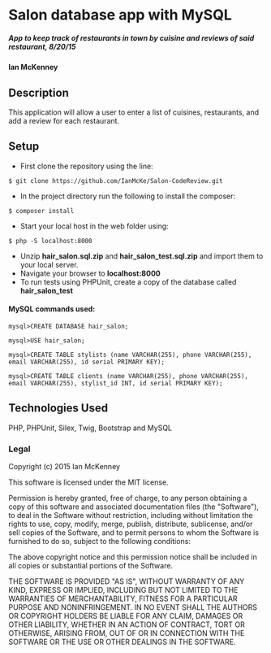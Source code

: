 # Salon database app with MySQL

##### App to keep track of restaurants in town by cuisine and reviews of said restaurant, 8/20/15

#### Ian McKenney

## Description

This application will allow a user to enter a list of cuisines, restaurants, and add a review for each restaurant.

## Setup

* First clone the repository using the line:
```console
$ git clone https://github.com/IanMcKe/Salon-CodeReview.git
```
* In the project directory run the following to install the composer:
```console
$ composer install
```
* Start your local host in the web folder using:
```console
$ php -S localhost:8000
```
* Unzip **hair_salon.sql.zip** and **hair_salon_test.sql.zip** and import them to your local server.
* Navigate your browser to **localhost:8000**
* To run tests using PHPUnit, create a copy of the database called **hair_salon_test**

#### MySQL commands used:

```console
mysql>CREATE DATABASE hair_salon;
```
```console
mysql>USE hair_salon;
```
```console
mysql>CREATE TABLE stylists (name VARCHAR(255), phone VARCHAR(255), email VARCHAR(255), id serial PRIMARY KEY);
```

```console
mysql>CREATE TABLE clients (name VARCHAR(255), phone VARCHAR(255), email VARCHAR(255), stylist_id INT, id serial PRIMARY KEY);
```


## Technologies Used

PHP, PHPUnit, Silex, Twig, Bootstrap and MySQL

### Legal

Copyright (c) 2015 Ian McKenney

This software is licensed under the MIT license.

Permission is hereby granted, free of charge, to any person obtaining a copy
of this software and associated documentation files (the "Software"), to deal
in the Software without restriction, including without limitation the rights
to use, copy, modify, merge, publish, distribute, sublicense, and/or sell
copies of the Software, and to permit persons to whom the Software is
furnished to do so, subject to the following conditions:

The above copyright notice and this permission notice shall be included in
all copies or substantial portions of the Software.

THE SOFTWARE IS PROVIDED "AS IS", WITHOUT WARRANTY OF ANY KIND, EXPRESS OR
IMPLIED, INCLUDING BUT NOT LIMITED TO THE WARRANTIES OF MERCHANTABILITY,
FITNESS FOR A PARTICULAR PURPOSE AND NONINFRINGEMENT. IN NO EVENT SHALL THE
AUTHORS OR COPYRIGHT HOLDERS BE LIABLE FOR ANY CLAIM, DAMAGES OR OTHER
LIABILITY, WHETHER IN AN ACTION OF CONTRACT, TORT OR OTHERWISE, ARISING FROM,
OUT OF OR IN CONNECTION WITH THE SOFTWARE OR THE USE OR OTHER DEALINGS IN
THE SOFTWARE.
